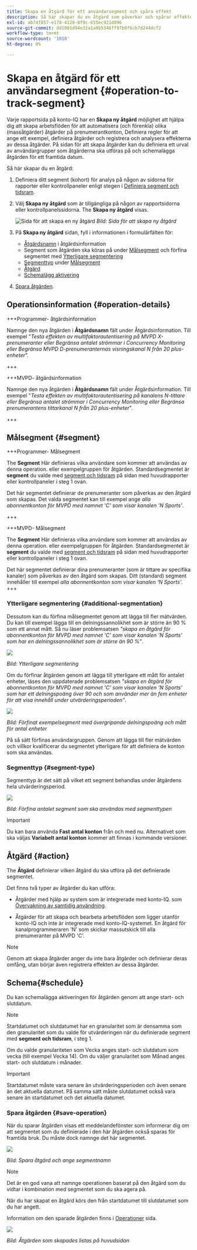 ```yaml
---
title: Skapa en åtgärd för ett användarsegment och spåra effekt
description: Så här skapar du en åtgärd som påverkar och spårar effekten för ett definierat användarsegment.
exl-id: ab74f857-e178-4120-8f9c-655ec921d096
source-git-commit: dd1001d94e32a1a8b5346ff97b0f6cb7d244dcf2
workflow-type: tm+mt
source-wordcount: '1010'
ht-degree: 0%

---
```


# Skapa en åtgärd för ett användarsegment {#operation-to-track-segment}

Varje rapportsida på konto-IQ har en **Skapa ny åtgärd** möjlighet att hjälpa dig att skapa arbetsflöden för att automatisera (och förenkla) olika (massåtgärder) åtgärder på prenumerantkonton, Definiera regler för att ange ett exempel, definiera åtgärder och registrera och analysera effekterna av dessa åtgärder. På sidan för att skapa åtgärder kan du definiera ett urval av användargrupper som åtgärderna ska utföras på och schemalägga åtgärden för ett framtida datum.

Så här skapar du en åtgärd:

1. Definiera ditt segment (kohort) för analys på någon av sidorna för rapporter eller kontrollpaneler enligt stegen i [Definiera segment och tidsram](/help/AccountIQ/howto-select-segment-timeframe.md).

1. Välj **Skapa ny åtgärd** som är tillgängliga på någon av rapportsidorna eller kontrollpanelssidorna. The **Skapa ny åtgärd** visas.

   ![Sida för att skapa en ny åtgärd](assets/create-new-operations.png)
   *Bild: Sida för att skapa ny åtgärd*

1. På **Skapa ny åtgärd** sidan, fyll i informationen i formulärfälten för:

   * [Åtgärdsnamn](#operation-details) i åtgärdsinformation
   * Segment som åtgärden ska köras på under [Målsegment](#segment) och förfina segmentet med [Ytterligare segmentering](#additional-segmentation)
   * [Segmenttyp](#segment-type) under [Målsegment](#segment)
   * [Åtgärd](#action)
   * [Schemalägg aktivering](#schedule)

1. [Spara åtgärden](#save-operation).

## Operationsinformation {#operation-details}

+++Programmer- åtgärdsinformation

Namnge den nya åtgärden i **Åtgärdsnamn** fält under Åtgärdsinformation. Till exempel &quot;*Testa effekten av multifaktorautentisering på MVPD X-prenumeranter eller Begränsa antalet strömmar i Concurrency Monitoring eller Begränsa MVPD D-prenumeranternas visningskanal N från 20 plus-enheter*&quot;.

+++

+++MVPD- åtgärdsinformation

Namnge den nya åtgärden i **Åtgärdsnamn** fält under Åtgärdsinformation. Till exempel &quot;*Testa effekten av multifaktorautentisering på kanalens N-tittare eller Begränsa antalet strömmar i Concurrency Monitoring eller Begränsa prenumerantens tittarkanal N från 20 plus-enheter*&quot;.

+++

## Målsegment {#segment}

+++Programmer- Målsegment

The **Segment** Här definieras vilka användare som kommer att användas av denna operation. eller exempelgruppen för åtgärden. Standardsegmentet är **segment** du valde med [segment och tidsram](/help/AccountIQ/howto-select-segment-timeframe.md) på sidan med huvudrapporter eller kontrollpaneler i steg 1 ovan.

<!--* The first segment entry in the **Segment** section, by default, shows the **segment** you selected in the step 1.

* The **segment evaluation period** is the time period of analysis you selected in step 1 from **Granularity and Timeframe** option.
![](assets/operations-segment-selection.png)
*Figure: Segment and timeframe selection on the main page*-->

Det här segmentet definierar de prenumeranter som påverkas av den åtgärd som skapas. Det valda segmentet kan till exempel ange *alla abonnentkonton för MVPD med namnet &#39;C&#39; som visar kanalen &#39;N Sports&#39;*.

+++

+++MVPD- Målsegment

The **Segment** Här definieras vilka användare som kommer att användas av denna operation. eller exempelgruppen för åtgärden. Standardsegmentet är **segment** du valde med [segment och tidsram](/help/AccountIQ/howto-select-segment-timeframe.md) på sidan med huvudrapporter eller kontrollpaneler i steg 1 ovan.

<!--* The first segment entry in the **Segment** section, by default, shows the **segment** you selected in the step 1.

* The **segment evaluation period** is the time period of analysis you selected in step 1 from **Granularity and Timeframe** option.
![](assets/operations-segment-selection.png)
*Figure: Segment and timeframe selection on the main page*-->

Det här segmentet definierar dina prenumeranter (som är tittare av specifika kanaler) som påverkas av den åtgärd som skapas. Ditt (standard) segment innehåller till exempel *alla abonnentkonton som visar kanalen &#39;N Sports&#39;*.
+++

### Ytterligare segmentering {#additional-segmentation}

Dessutom kan du förfina målsegmentet genom att lägga till fler mätvärden. Du kan till exempel lägga till en delningssannolikhet som är större än 90 % som ett annat mått. Så nu läser problemsatsen *&quot;skapa en åtgärd för abonnentkonton för MVPD med namnet &#39;C&#39; som visar kanalen &#39;N Sports&#39; som har en delningssannolikhet som är större än 90 %&quot;*.

![](assets/additional-segment.gif)

*Bild: Ytterligare segmentering*

Om du förfinar åtgärden genom att lägga till ytterligare ett mått för antalet enheter, läses den uppdaterade problemsatsen *&quot;skapa en åtgärd för abonnentkonton för MVPD med namnet &#39;C&#39; som visar kanalen &#39;N Sports&#39; som har ett delningspoäng över 90 och som använder mer än fem enheter för att visa innehåll under utvärderingsperioden&quot;*.

![](assets/refined-segment.png)

*Bild: Förfinat exempelsegment med övergripande delningspoäng och mått för antal enheter*

På så sätt förfinas användargruppen. Genom att lägga till fler mätvärden och villkor kvalificerar du segmentet ytterligare för att definiera de konton som ska användas.

### Segmenttyp {#segment-type}

Segmenttyp är det sätt på vilket ett segment behandlas under åtgärdens hela utvärderingsperiod.

![](assets/segment-type.png)

*Bild: Förfina antalet segment som ska användas med segmenttypen*

<!--The segment type option allows you to further refine your segment based on the evaluation period (or time).

**Fixed number of accounts** 

When you select **Fixed number of accounts** segment type, then you need to specify an evaluation period as well.

By doing so, you are fixing the sample size for evaluation in terms of numbers. You are making Account IQ identify a specific set of users (that meet the criteria of defined evaluation period and segment metrics) to operate on. The analysis and graphs will be generated for this specific set of users only (identified initially) throughout the operation.

**Variable number of accounts**

When you select **Variable number of accounts** segment type, you do not limit the number of accounts in segment. The accounts which fall under the defined segment metrics are the part of the segment, and the number of accounts will change continuously during the course of operation.-->

>[!IMPORTANT]
>
>Du kan bara använda **Fast antal konton** från och med nu. Alternativet som ska väljas **Variabelt antal konton** kommer att finnas i kommande versioner.

<!--

you tell Account IQ in the beginning of the operation which number of accounts to operate on.

Account IQ system only has a segment definition, and during the operation it looks into all the accounts that fit that segments.

the number of accounts in segment is not limited, the accounts that fall under defined segment metrics will be part of the segment, and the no of accounts will change continuously, as there are no specific limitations - like an evaluation period in the past.When the segment is defined (which in this example is, subscriber accounts of MVPD 'C' who are viewing the channel 'N Sports' that have a sharing score above 80 and are using 10 different IPs) and we also identified a time period to evaluate a segment. This identifies X number of accounts as sample (for example 5000). How many devices they are using?
It identifies x-number of accounts (5000)...a very specific set of users that meet this criteria.
for every period that we schedule (within that operation) during that operation) we will look at those 5K users that are originally identified and we will present graph about them. How are the sharing scores coming up?u We identified a period. Are their sharing scores going up? Are there fewer of them who are meeting this definition?
Fixed versus variable is the way the treated in fixed or variable way.

1. we identified a fixed set of accounts.
2. we evaluate those specific accounts on criteria throughout the operation.

General idea independent of graph is that we will evaluate a set of accounts identified initially, for no of periods during operation and generate graphs against that.
Those are the 5000 users for which I will create graphs for for every period of the operation.

**Variable number of accounts**
We do not identify any initial set of accounts, we just have a segment definition.
Each period during the operation, we go and look into all the accounts that fit that segments.
If it is not a fixed segment, I won't initially evaluate it. I won't have an initial set of 5000. Instead at every period during the evaluation I will evaluate the segment then, and then I will produce graph about the next 3000 users.
the......will vary from period to period.

if not fixed segment, then I won't initially evaluate or have initial set of 5000, instead at every period during an operation and the.-->

## Åtgärd {#action}

The **Åtgärd** definierar vilken åtgärd du ska utföra på det definierade segmentet.

Det finns två typer av åtgärder du kan utföra:

* Åtgärder med hjälp av system som är integrerade med konto-IQ. som [Övervakning av samtidig användning](https://tve.helpdocsonline.com/concurrency-monitoring-introduction)<!--, or Adobe Target-->.

* Åtgärder för att skapa och bearbeta arbetsflöden som ligger utanför konto-IQ och inte är integrerade med konto-IQ-systemet. En åtgärd för kanalprogrammeraren &#39;N&#39; som skickar massutskick till alla prenumeranter på MVPD &#39;C&#39;.

>[!NOTE]
>
>Genom att skapa åtgärder anger du inte bara åtgärder och definierar deras omfång, utan börjar även registrera effekten av dessa åtgärder.

## Schema{#schedule}

Du kan schemalägga aktiveringen för åtgärden genom att ange start- och slutdatum.

>[!NOTE]
>
>Startdatumet och slutdatumet har en granularitet som är densamma som den granularitet som du valde för utvärderingen när du definierade segment med **segment och tidsram**, i steg 1.
>
>
>Om du valde granulariteten som Vecka anges start- och slutdatum som vecka (till exempel Vecka 14). Om du väljer granularitet som Månad anges start- och slutdatum i månader.


>[!IMPORTANT]
>
>Startdatumet måste vara senare än utvärderingsperioden och även senare än det aktuella datumet. På samma sätt måste slutdatumet också vara senare än startdatumet och det aktuella datumet.

### Spara åtgärden {#save-operation}

När du sparar åtgärden visas ett meddelandefönster som informerar dig om att segmentet som du definierade i den här åtgärden också sparas för framtida bruk. Du måste dock namnge det här segmentet.

![](assets/save-operation.png)

*Bild: Spara åtgärd och ange segmentnamn*

>[!NOTE]
>
>Det är en god vana att namnge operationen baserat på den åtgärd som du vidtar i kombination med segmentet som du ska agera på.

<!--In future you can select this saved segment when defining a segment for your analysis on the main reports page. Moreover, the saved segment is also listed when you create an operation the next time.

![](assets/saved-segment-operations-page.png)

*Figure: Saved segments in segment selector on Create new operations page* 

>[!IMPORTANT]
>
>When creating an operation, if you select a segment that was previously created then you cannot add new metrics to it and refine it.
>
>Adding new metrics creates a new segment, but you cannot modify an existing segment.-->

När du har skapat en åtgärd körs den från startdatumet till slutdatumet som du har angett.

Information om den sparade åtgärden finns i [Operationer](/help/AccountIQ/operations.md) sida.

![](assets/new-operation-created.png)

*Bild: Åtgärden som skapades listas på huvudsidan*
